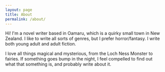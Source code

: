 ```yaml
---
layout: page
title: About
permalink: /about/
---
```


Hi! I'm a novel writer based in Oamaru, which is a quirky small town in New Zealand. I like to write all sorts of genres, but I prefer horror/fantasy. I write both young adult and adult fiction.

I love all things magical and mysterious, from the Loch Ness Monster to fairies. If something goes bump in the night, I feel compelled to find out what that something is, and probably write about it.


